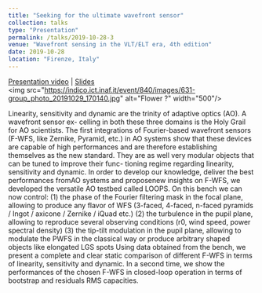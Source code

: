 ```yaml
---
title: "Seeking for the ultimate wavefront sensor"
collection: talks
type: "Presentation"
permalink: /talks/2019-10-28-3
venue: "Wavefront sensing in the VLT/ELT era, 4th edition"
date: 2019-10-28
location: "Firenze, Italy"
---
```


[Presentation video](https://www.youtube.com/watch?v=LYOIZS731-8) \| [Slides](/files/slides1.pdf)
<br>
<img src=&quot;https://indico.ict.inaf.it/event/840/images/631-group_photo_20191029_170140.jpg&quot; alt=&quot;Flower ?&quot; width=&quot;500&quot;/>

 Linearity, sensitivity and dynamic are the trinity of adaptive optics (AO). A wavefront sensor ex- celling in both these three domains is the Holy Grail for AO scientists. The first integrations of Fourier-based wavefront sensors (F-WFS, like Zernike, Pyramid, etc.) in AO systems show that these devices are capable of high performances and are therefore establishing themselves as the new standard. They are as well very modular objects that can be tuned to improve their func- tioning regime regarding linearity, sensitivity and dynamic. In order to develop our knowledge, deliver the best performances fromAO systems and proposenew insights on F-WFS, we developed the versatile AO testbed called LOOPS. On this bench we can now control: (1) the phase of the Fourier filtering mask in the focal plane, allowing to produce any flavor of WFS (3-faced, 4-faced, n-faced pyramids / Ingot / axicone / Zernike / iQuad etc.) (2) the turbulence in the pupil plane, allowing to reproduce several observing conditions (r0, wind speed, power spectral density) (3) the tip-tilt modulation in the pupil plane, allowing to modulate the PWFS in the classical way or produce arbitrary shaped objects like elongated LGS spots Using data obtained from the bench, we present a complete and clear static comparison of different F-WFS in terms of linearity, sensitivity and dynamic. In a second time, we show the performances of the chosen F-WFS in closed-loop operation in terms of bootstrap and residuals RMS capacities.

